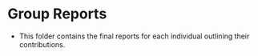 # Group Reports
* This folder contains the final reports for each individual outlining their contributions.







